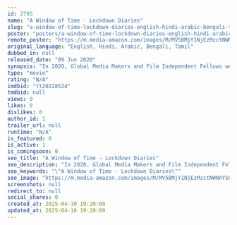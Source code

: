 ```yaml
---
id: 2793
name: "A Window of Time - Lockdown Diaries"
slug: "a-window-of-time-lockdown-diaries-english-hindi-arabic-bengali-tamil-movie-download"
poster: "posters/a-window-of-time-lockdown-diaries-english-hindi-arabic-bengali-tamil-2020.jpg"
remote_poster: "https://m.media-amazon.com/images/M/MV5BMjY1NjEzMzctNWNhYS00NzgwLWJlOWMtM2FhZDNhN2Y5ODJiXkEyXkFqcGdeQXVyMjg3MjAyNjU@._V1_SX300.jpg"
original_language: "English, Hindi, Arabic, Bengali, Tamil"
dubbed_in: null
released_date: "09 Jun 2020"
synopsis: "In 2020, Global Media Makers and Film Independent Fellows were invited to capture and share life under quarantine in their part of the world, from the inside out. The documentary was shot by 21 filmmakers in 14 countries in North ..."
type: "movie"
rating: "N/A"
imdbid: "tt20228524"
tmdbid: null
views: 0
likes: 0
dislikes: 0
author_id: 1
trailer_url: null
runtime: "N/A"
is_featured: 0
is_active: 1
is_comingsoon: 0
seo_title: "A Window of Time - Lockdown Diaries"
seo_description: "In 2020, Global Media Makers and Film Independent Fellows were invited to capture and share life under quarantine in their part of the world, from the inside out. The documentary was shot by 21 filmmakers in 14 countries in North ..."
seo_keywords: "\"A Window of Time - Lockdown Diaries\""
seo_image: "https://m.media-amazon.com/images/M/MV5BMjY1NjEzMzctNWNhYS00NzgwLWJlOWMtM2FhZDNhN2Y5ODJiXkEyXkFqcGdeQXVyMjg3MjAyNjU@._V1_SX300.jpg"
screenshots: null
redirect_to: null
social_shares: 0
created_at: 2025-04-10 19:20:09
updated_at: 2025-04-10 19:20:09
---
```


